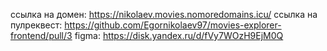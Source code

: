 ссылка на домен: https://nikolaev.movies.nomoredomains.icu/
ссылка на пулреквест: https://github.com/Egornikolaev97/movies-explorer-frontend/pull/3
figma: https://disk.yandex.ru/d/fVy7WOzH9EjM0Q